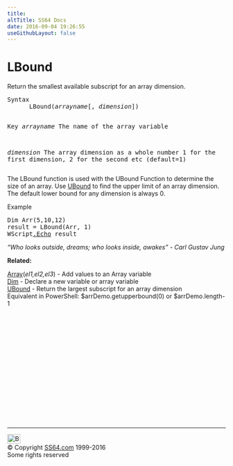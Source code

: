 ```yaml
---
title:
altTitle: SS64 Docs
date: 2016-09-04 19:26:55
useGithubLayout: false
---
```

<!-- #BeginLibraryItem "/Library/head_vb.lbi" --><!-- #EndLibraryItem --><h1>LBound</h1> 
<p>Return the smallest available subscript for an array dimension.</p>
<pre>Syntax 
      LBound(<i>arrayname</i>[, <i>dimension</i>])

Key
   <i>arrayname</i>    The name of the array variable

   <i>dimension</i>    The array dimension as a whole number
                1 for the first dimension, 2 for the second etc
                (default=1)
</pre>
<p>The LBound function is used with the UBound Function to determine the size of an array. Use <a href="ubound.html">UBound</a>  to find the upper limit of an array dimension. The default lower bound for any dimension is always 0.</p>
<p>Example</p>
<pre>Dim Arr(5,10,12)
result = LBound(Arr, 1)
WScript<a href="echo.html">.Echo</a> result
</pre>
<p class="quote"><i>“Who looks outside, dreams; who looks inside, awakes” - Carl Gustav Jung</i></p>
<p><b>Related:</b></p>
<p><a href="array.html">Array</a>(<i>el1,el2,el3</i>) - Add values to an Array variable<br>
<a href="dim.html">Dim</a> - Declare a new variable or array variable<br>
<a href="ubound.html">UBound</a> - Return the largest subscript for an array dimension<br>
Equivalent in PowerShell: <span class="code">$arrDemo.getupperbound(0)</span> or <span class="code">$arrDemo.length-1</span></p><!-- #BeginLibraryItem "/Library/foot_vb.lbi" --><p>
<!-- VB300 -->
<ins class="adsbygoogle" style="display:inline-block;width:300px;height:250px" data-ad-client="ca-pub-6140977852749469" data-ad-slot="1683739502"></ins>
<script>
(adsbygoogle = window.adsbygoogle || []).push({});
</script></p>
<hr>
<div id="bl" class="footer"><a href="lbound.html#"><img src="../images/top.png" width="30" height="22" alt="Back to the Top"></a></div>
<div id="br" class="footer, tagline">© Copyright <a href="http://ss64.com/">SS64.com</a> 1999-2016<br>
Some rights reserved</div><!-- #EndLibraryItem -->

